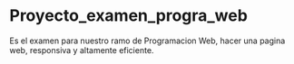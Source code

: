 # Proyecto_examen_progra_web 

Es el examen para nuestro ramo de Programacion Web, hacer una pagina web, responsiva y altamente eficiente.

